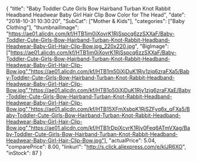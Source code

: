 {
	"title": "Baby Toddler Cute Girls Bow Hairband Turban Knot Rabbit Headband Headwear Baby Girl Hair Clip Bow Color for The Head",
	"date": "2018-10-31 10:30:20",
	"SubCat": ["Mother & Kids"],
	"categories": ["Baby Clothing"],
	"thumbnailImage": "https://ae01.alicdn.com/kf/HTB1im0iXovrK1RjSspcq6zzSXXaF/Baby-Toddler-Cute-Girls-Bow-Hairband-Turban-Knot-Rabbit-Headband-Headwear-Baby-Girl-Hair-Clip-Bow.jpg_220x220.jpg",
	"BigImage": ["https://ae01.alicdn.com/kf/HTB1im0iXovrK1RjSspcq6zzSXXaF/Baby-Toddler-Cute-Girls-Bow-Hairband-Turban-Knot-Rabbit-Headband-Headwear-Baby-Girl-Hair-Clip-Bow.jpg","https://ae01.alicdn.com/kf/HTB1m50iXjDuK1Rjy1zjq6zraFXa5/Baby-Toddler-Cute-Girls-Bow-Hairband-Turban-Knot-Rabbit-Headband-Headwear-Baby-Girl-Hair-Clip-Bow.jpg","https://ae01.alicdn.com/kf/HTB1o50iXjDuK1Rjy1zjq6zraFXaE/Baby-Toddler-Cute-Girls-Bow-Hairband-Turban-Knot-Rabbit-Headband-Headwear-Baby-Girl-Hair-Clip-Bow.jpg","https://ae01.alicdn.com/kf/HTB15XFmXsbpK1RjSZFyq6x_qFXa5/Baby-Toddler-Cute-Girls-Bow-Hairband-Turban-Knot-Rabbit-Headband-Headwear-Baby-Girl-Hair-Clip-Bow.jpg","https://ae01.alicdn.com/kf/HTB1rDpiXcvrK1Rjy0Feq6ATmVXag/Baby-Toddler-Cute-Girls-Bow-Hairband-Turban-Knot-Rabbit-Headband-Headwear-Baby-Girl-Hair-Clip-Bow.jpg"],
	"actualPrice": 5.04,
	"comparePrice": 8.00,
	"linkurl": "http://s.click.aliexpress.com/e/kIJR6XO",
	"inStock": 87
}
